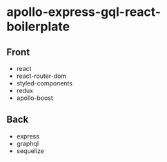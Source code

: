 # apollo-express-gql-react-boilerplate

## Front

* react
* react-router-dom
* styled-components
* redux
* apollo-boost

## Back

* express
* graphql
* sequelize